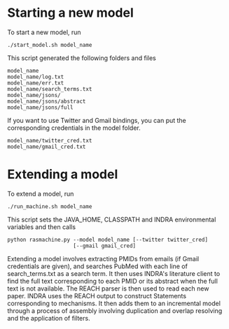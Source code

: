 Starting a new model
====================
To start a new model, run 

    ./start_model.sh model_name

This script generated the following folders and files

    model_name
    model_name/log.txt
    model_name/err.txt
    model_name/search_terms.txt
    model_name/jsons/
    model_name/jsons/abstract
    model_name/jsons/full

If you want to use Twitter and Gmail bindings, you can put the corresponding
credentials in the model folder.

    model_name/twitter_cred.txt
    model_name/gmail_cred.txt

Extending a model
=================

To extend a model, run
    
    ./run_machine.sh model_name

This script sets the JAVA\_HOME, CLASSPATH and INDRA environmental variables
and then calls

    python rasmachine.py --model model_name [--twitter twitter_cred]
                         [--gmail gmail_cred]

Extending a model involves extracting PMIDs from emails (if Gmail credentials
are given), and searches PubMed with each line of search\_terms.txt 
as a search term. It then uses INDRA's literature client to find the 
full text corresponding to each PMID or its abstract when the full text 
is not available. The REACH parser is then used to read each new paper. INDRA
uses the REACH output to construct Statements corresponding to mechanisms. 
It then adds them to an incremental model through a process of assembly 
involving duplication and overlap resolving and the application of filters.
